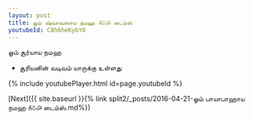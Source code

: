 ```yaml
---
layout: post
title: ஓம் ஷ்வாவஸாய நமஹ ௧௦௮ டைம்ஸ்
youtubeId: C8h6heKybY0
---
```

 
 
 ஓம் சூர்யாய நமஹ  
 
 -  சூரியனின் வடிவம் யாருக்கு உள்ளது 
 
  
 
  
 
 
 
 
 
 


{% include youtubePlayer.html id=page.youtubeId %}
 
[Next]({{ site.baseurl }}{% link  split2/_posts/2016-04-21-ஓம் பாயாபாஹாய நமஹ ௧௦௮ டைம்ஸ்.md%})
 
